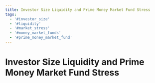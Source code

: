 ```yaml
---
title: Investor Size Liquidity and Prime Money Market Fund Stress
tags:
  - '#investor_size'
  - '#liquidity'
  - '#market_stress'
  - '#money_market_funds'
  - '#prime_money_market_fund'
---
```

# Investor Size Liquidity and Prime Money Market Fund Stress
